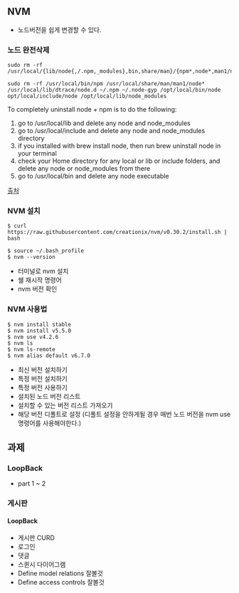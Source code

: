 ## NVM

* 노드버전을 쉽게 변경할 수 있다.

### 노드 완전삭제
```
sudo rm -rf /usr/local/{lib/node{,/.npm,_modules},bin,share/man}/{npm*,node*,man1/node*}

sudo rm -rf /usr/local/bin/npm /usr/local/share/man/man1/node* /usr/local/lib/dtrace/node.d ~/.npm ~/.node-gyp /opt/local/bin/node opt/local/include/node /opt/local/lib/node_modules
```

To completely uninstall node + npm is to do the following:

1. go to /usr/local/lib and delete any node and node_modules
2. go to /usr/local/include and delete any node and node_modules directory
3. if you installed with brew install node, then run brew uninstall node in your terminal
4. check your Home directory for any local or lib or include folders, and delete any node or node_modules from there
5. go to /usr/local/bin and delete any node executable

[출처](http://stackoverflow.com/questions/11177954/how-do-i-completely-uninstall-node-js-and-reinstall-from-beginning-mac-os-x)



###  NVM 설치
```
$ curl https://raw.githubusercontent.com/creationix/nvm/v0.30.2/install.sh | bash

$ source ~/.bash_profile
$ nvm --version
```

* 터미널로 nvm 설치
* 쉘 재시작 명령어
* nvm 버전 확인

### NVM 사용법
```
$ nvm install stable
$ nvm install v5.5.0
$ nvm use v4.2.6
$ nvm ls
$ nvm ls-remote
$ nvm alias default v6.7.0
```
* 최신 버전 설치하기
* 특정 버전 설치하기
* 특정 버전 사용하기
* 설치된 노드 버전 리스트
* 설치할 수 있는 버전 리스트 가져오기
* 해당 버전 디폴트로 설정 (디폴트 설정을 안하게될 경우 매번 노드 버전을 nvm use 명령어를 사용해야한다.)



## 과제

### LoopBack

* part 1 ~ 2


### 게시판

#### LoopBack
* 게시판 CURD
* 로그인
* 댓글
* 스퀸시 다이어그램
* Define model relations 잘볼것
* Define access controls 잘볼것
